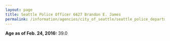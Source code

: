 ```yaml
---
layout: page
title: Seattle Police Officer 6627 Brandon E. James
permalink: /information/agencies/city_of_seattle/seattle_police_department/copbook/6627/
---
```


**Age as of Feb. 24, 2016:** 39.0
